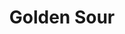 ---
title: Golden Sour
bjcp_cat: Straight (Unblended) Lambic (17 D)
brew_date: November 24, 2019
type: homebrew_recipe
short_description: 
page_url: /recipes/Golden_Sour.html
---